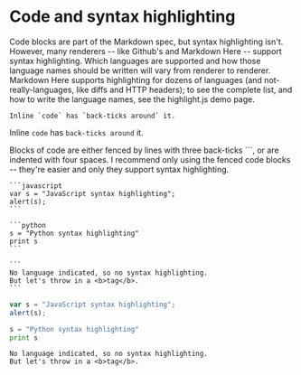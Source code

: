 <!-- ======================================================================
--- Search engine
title:          Markdown code and syntax highlighting
keywords:       markdown, code, syntax, highlight
description:    Markdown code and syntax highlighting in md-site-engine.
--- Menu system
order:          
text:           
hidden:         false
umbel:          false
--- Page properties
id:             
document:       
layout:         layout-2-left
$-left:         md-help
======================================================================= -->

# Code and syntax highlighting

Code blocks are part of the Markdown spec, but syntax highlighting isn't.
However, many renderers -- like Github's and Markdown Here -- support syntax
highlighting. Which languages are supported and how those language names should
be written will vary from renderer to renderer. Markdown Here supports
highlighting for dozens of languages (and not-really-languages, like diffs
and HTTP headers); to see the complete list, and how to write the language names,
see the highlight.js demo page.

```
Inline `code` has `back-ticks around` it.
```

Inline `code` has `back-ticks around` it.

Blocks of code are either fenced by lines with three back-ticks ```, or
are indented with four spaces. I recommend only using the fenced code blocks --
they're easier and only they support syntax highlighting.

    ```javascript
    var s = "JavaScript syntax highlighting";
    alert(s);
    ```
    
    ```python
    s = "Python syntax highlighting"
    print s
    ```
    
    ```
    No language indicated, so no syntax highlighting.
    But let's throw in a <b>tag</b>.
    ```

```javascript
var s = "JavaScript syntax highlighting";
alert(s);
```
 
```python
s = "Python syntax highlighting"
print s
```
 
```no-highlight
No language indicated, so no syntax highlighting. 
But let's throw in a <b>tag</b>.
```


